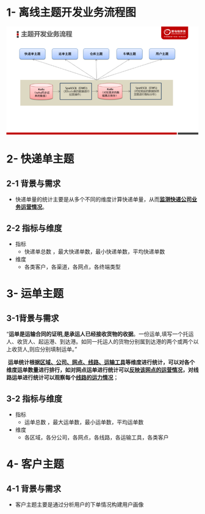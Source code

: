 # 1- 离线主题开发业务流程图

![image-20210704101829726](images/image-20210704101829726.png)



# 2- 快递单主题

## 2-1 背景与需求

- 快递单量的统计主要是从多个不同的维度计算快递单量，从而[**监测快递公司业务运营情况**]()。



## 2-2 指标与维度

- 指标
  - 快递单总数  ，最大快递单数，最小快递单数，平均快递单数
- 维度
  - 各类客户，各渠道，各网点，各终端类型



# 3- 运单主题

## 3-1背景与需求

​		“**运单是运输合同的证明,是承运人已经接收货物的收据**。一份运单,填写一个托运人、收货人、起运港、到达港。如同一托运人的货物分别属到达港的两个或两个以上收货人,则应分别填制运单。”

​		**运单统计根据[区域、公司、网点、线路、运输工具]()等维度进行统计，可以对各个维度运单数量进行排行，如对网点运单进行统计可以[反映该网点的运营情况]()，对线路运单进行统计可以观察每个[线路的运力情况]()**；



## 3-2 指标与维度

- 指标
  - 运单总数  ，最大运单数，最小运单数，平均运单数
- 维度
  - 各区域，各分公司，各网点，各线路，各运输工具，各类客户



# 4- 客户主题

## 4-1 背景与需求

- 客户主题主要是通过分析用户的下单情况构建用户画像